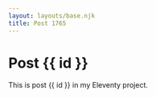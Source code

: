 ```yaml
---
layout: layouts/base.njk
title: Post 1765
---
```


# Post {{ id }}

This is post {{ id }} in my Eleventy project.

